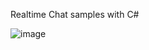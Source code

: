 Realtime Chat samples with C#


![image](https://user-images.githubusercontent.com/46717148/196607680-e5a9190b-b158-4bc4-852d-e6ffb74fa3c7.png)
